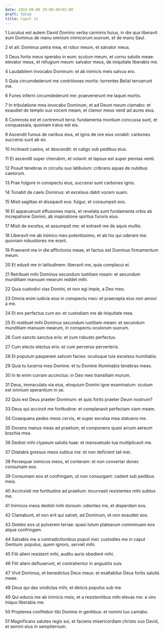```yaml
---
date: 2024-09-06 20:00:50+02:00
draft: false
title: Caput 22
---
```





1 Locutus est autem David Domino verba carminis huius, in die qua liberavit eum Dominus de manu omnium inimicorum suorum, et de manu Saul.

2 et ait: Dominus petra mea, et robur meum, et salvator meus.

3 Deus fortis meus sperabo in eum: scutum meum, et cornu salutis meae: elevator meus, et refugium meum: salvator meus, de iniquitate liberabis me.

4 Laudabilem invocabo Dominum: et ab inimicis meis salvus ero.

5 Quia circumdederunt me contritiones mortis: torrentes Belial terruerunt me.

6 Funes inferni circumdederunt me: praevenerunt me laquei mortis.

7 In tribulatione mea invocabo Dominum, et ad Deum meum clamabo: et exaudiet de templo suo vocem meam, et clamor meus venit ad aures eius.

8 Commota est et contremuit terra: fundamenta montium concussa sunt, et conquassata, quoniam iratus est eis.

9 Ascendit fumus de naribus eius, et ignis de ore eius vorabit: carbones succensi sunt ab eo.

10 Inclinavit caelos, et descendit: et caligo sub pedibus eius.

11 Et ascendit super cherubim, et volavit: et lapsus est super pennas venti.

12 Posuit tenebras in circuitu suo latibulum: cribrans aquas de nubibus caelorum.

13 Prae fulgore in conspectu eius, succensi sunt carbones ignis.

14 Tonabit de caelo Dominus: et excelsus dabit vocem suam.

15 Misit sagittas et dissipavit eos: fulgur, et consumpsit eos.

16 Et apparuerunt effusiones maris, et revelata sunt fundamenta orbis ab increpatione Domini, ab inspiratione spiritus furoris eius.

17 Misit de excelso, et assumpsit me: et extraxit me de aquis multis.

18 Liberavit me ab inimico meo potentissimo, et ab his qui oderant me: quoniam robustiores me erant.

19 Praevenit me in die afflictionis meae, et factus est Dominus firmamentum meum.

20 Et eduxit me in latitudinem: liberavit me, quia complacui ei.

21 Retribuet mihi Dominus secundum iustitiam meam: et secundum munditiam manuum mearum reddet mihi.

22 Quia custodivi vias Domini, et non egi impie, a Deo meo.

23 Omnia enim iudicia eius in conspectu meo: et praecepta eius non amovi a me.

24 Et ero perfectus cum eo: et custodiam me ab iniquitate mea.

25 Et restituet mihi Dominus secundum iustitiam meam: et secundum munditiam manuum mearum, in conspectu oculorum suorum.

26 Cum sancto sanctus eris: et cum robusto perfectus.

27 Cum electo electus eris: et cum perverso perverteris.

28 Et populum pauperem salvum facies: oculisque tuis excelsos humiliabis.

29 Quia tu lucerna mea Domine: et tu Domine illuminabis tenebras meas.

30 In te enim curram accinctus: in Deo meo transiliam murum.

31 Deus, immaculata via eius, eloquium Domini igne examinatum: scutum est omnium sperantium in se.

32 Quis est Deus praeter Dominum: et quis fortis praeter Deum nostrum?

33 Deus qui accinxit me fortitudine: et complanavit perfectam viam meam.

34 Coaequans pedes meos cervis, et super excelsa mea statuens me.

35 Docens manus meas ad praelium, et componens quasi arcum aereum brachia mea.

36 Dedisti mihi clypeum salutis tuae: et mansuetudo tua multiplicavit me.

37 Dilatabis gressus meos subtus me: et non deficient tali mei.

38 Persequar inimicos meos, et conteram: et non convertar donec consumam eos.

39 Consumam eos et confringam, ut non consurgant: cadent sub pedibus meis.

40 Accinxisti me fortitudine ad praelium: incurvasti resistentes mihi subtus me.

41 Inimicos meos dedisti mihi dorsum: odientes me, et disperdam eos.

42 Clamabunt, et non erit qui salvet, ad Dominum, et non exaudiet eos.

43 Delebo eos ut pulverem terrae: quasi lutum platearum comminuam eos atque confringam.

44 Salvabis me a contradictionibus populi mei: custodies me in caput Gentium: populus, quem ignoro, serviet mihi.

45 Filii alieni resistent mihi, auditu auris obedient mihi.

46 Filii alieni defluxerunt, et contrahentur in angustiis suis.

47 Vivit Dominus, et benedictus Deus meus: et exaltabitur Deus fortis salutis meae.

48 Deus qui das vindictas mihi, et deiicis populos sub me.

49 Qui educis me ab inimicis meis, et a resistentibus mihi elevas me: a viro iniquo liberabis me:

50 Propterea confitebor tibi Domine in gentibus: et nomini tuo cantabo.

51 Magnificans salutes regis sui, et faciens misericordiam christo suo David, et semini eius in sempiternum.

